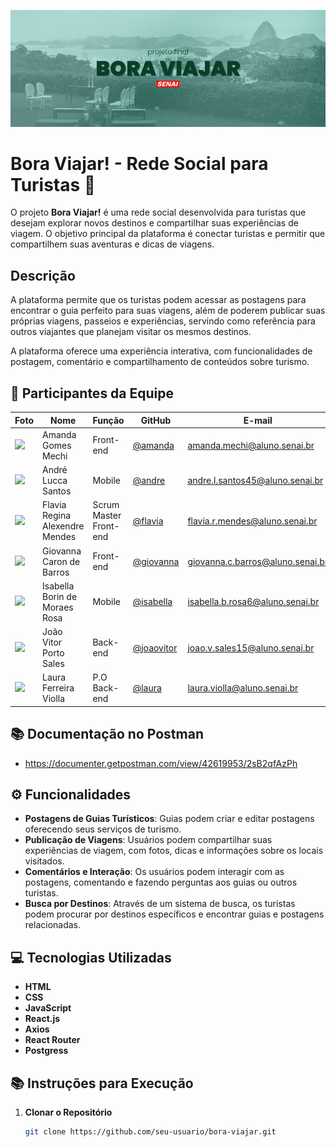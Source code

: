 ![Capa do Projeto](./public/capa-de-readme.png)

# Bora Viajar! - Rede Social para Turistas 🛫

O projeto **Bora Viajar!** é uma rede social desenvolvida para turistas que desejam explorar novos destinos e compartilhar suas experiências de viagem. O objetivo principal da plataforma é conectar turistas e permitir que compartilhem suas aventuras e dicas de viagens.

## Descrição 

A plataforma permite que os turistas podem acessar as postagens para encontrar o guia perfeito para suas viagens, além de poderem publicar suas próprias viagens, passeios e experiências, servindo como referência para outros viajantes que planejam visitar os mesmos destinos.

A plataforma oferece uma experiência interativa, com funcionalidades de postagem, comentário e compartilhamento de conteúdos sobre turismo.

## 👥 Participantes da Equipe

| Foto | Nome | Função | GitHub | E-mail |
|------|------|--------|--------|--------|
| <img src="https://avatars.githubusercontent.com/u/158229094?v=4" width="100"/> | Amanda Gomes Mechi | Front-end | [@amanda](https://github.com/Amandamecchi) | amanda.mechi@aluno.senai.br |
| <img src="https://avatars.githubusercontent.com/u/210523238?v=4" width="100"/> | André Lucca Santos | Mobile | [@andre](https://github.com/lucca19nn) | andre.l.santos45@aluno.senai.br |
| <img src="https://avatars.githubusercontent.com/u/158210916?v=4" width="100"/> | Flavia Regina Alexendre Mendes | Scrum Master Front-end | [@flavia](https://github.com/flaviamendes17) | flavia.r.mendes@aluno.senai.br |
| <img src="https://avatars.githubusercontent.com/u/158209996?v=4" width="100"/> | Giovanna Caron de Barros  | Front-end | [@giovanna](https://github.com/gihcaron) | giovanna.c.barros@aluno.senai.br |
| <img src="https://avatars.githubusercontent.com/u/158210136?v=4" width="100"/> | Isabella Borin de Moraes Rosa | Mobile | [@isabella](https://github.com/isab5) | isabella.b.rosa6@aluno.senai.br |
| <img src="https://avatars.githubusercontent.com/u/158209646?v=4" width="100"/> | João Vitor Porto Sales | Back-end | [@joaovitor](https://github.com/joaoporto27) | joao.v.sales15@aluno.senai.br |
| <img src="https://avatars.githubusercontent.com/u/158209993?v=4" width="100"/> | Laura Ferreira Violla | P.O Back-end | [@laura](https://github.com/imlaurinhaaa) | laura.violla@aluno.senai.br |


## 📚 Documentação no Postman
- https://documenter.getpostman.com/view/42619953/2sB2qfAzPh


## ⚙️ Funcionalidades

- **Postagens de Guias Turísticos**: Guias podem criar e editar postagens oferecendo seus serviços de turismo.
- **Publicação de Viagens**: Usuários podem compartilhar suas experiências de viagem, com fotos, dicas e informações sobre os locais visitados.
- **Comentários e Interação**: Os usuários podem interagir com as postagens, comentando e fazendo perguntas aos guias ou outros turistas.
- **Busca por Destinos**: Através de um sistema de busca, os turistas podem procurar por destinos específicos e encontrar guias e postagens relacionadas.

## 💻 Tecnologias Utilizadas 

- **HTML**
- **CSS**
- **JavaScript**
- **React.js** 
- **Axios** 
- **React Router**
- **Postgress**
  
## 📚 Instruções para Execução

1. **Clonar o Repositório**

   ```bash
   git clone https://github.com/seu-usuario/bora-viajar.git
